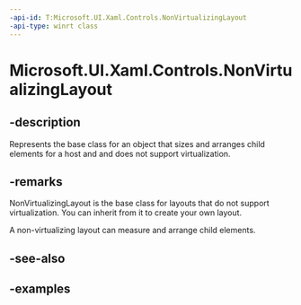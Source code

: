 ```yaml
---
-api-id: T:Microsoft.UI.Xaml.Controls.NonVirtualizingLayout
-api-type: winrt class
---
```


# Microsoft.UI.Xaml.Controls.NonVirtualizingLayout

<!--
public class NonVirtualizingLayout : Microsoft.UI.Xaml.Controls.Layout
-->

## -description

Represents the base class for an object that sizes and arranges child elements for a host and and does not support virtualization.

## -remarks

NonVirtualizingLayout is the base class for layouts that do not support virtualization. You can inherit from it to create your own layout.

A non-virtualizing layout can measure and arrange child elements.

## -see-also

## -examples
